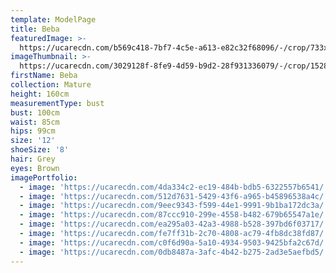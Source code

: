 ```yaml
---
template: ModelPage
title: Beba
featuredImage: >-
  https://ucarecdn.com/b569c418-7bf7-4c5e-a613-e82c32f68096/-/crop/733x387/0,27/-/preview/
imageThumbnail: >-
  https://ucarecdn.com/3029128f-8fe9-4d59-b9d2-28f931336079/-/crop/1528x2000/104,0/-/preview/
firstName: Beba
collection: Mature
height: 160cm
measurementType: bust
bust: 100cm
waist: 85cm
hips: 99cm
size: '12'
shoeSize: '8'
hair: Grey
eyes: Brown
imagePortfolio:
  - image: 'https://ucarecdn.com/4da334c2-ec19-484b-bdb5-6322557b6541/'
  - image: 'https://ucarecdn.com/512d7631-5429-43f6-a965-b45896538a4c/'
  - image: 'https://ucarecdn.com/9eec9343-f599-44e1-9991-9b1ba172dc3a/'
  - image: 'https://ucarecdn.com/87ccc910-299e-4558-b482-679b65547a1e/'
  - image: 'https://ucarecdn.com/ea295a03-42a3-4988-b528-397bd6f03717/'
  - image: 'https://ucarecdn.com/fe7ff31b-2c70-4808-ac79-4fb8dc38fd87/'
  - image: 'https://ucarecdn.com/c0f6d90a-5a10-4934-9503-9425bfa2c67d/'
  - image: 'https://ucarecdn.com/0db8487a-3afc-4b42-b275-2ad3e5aefbd5/'
---
```


